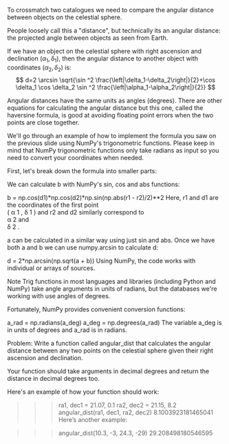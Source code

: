 To crossmatch two catalogues we need to compare the angular distance between objects on the celestial sphere.

People loosely call this a "distance", but technically its an angular distance: the projected angle between objects as seen from Earth.

If we have an object on the celestial sphere with right ascension and declination $\left(\alpha_1, \delta_1\right)$, then the angular distance to another object with coordinates $\left(\alpha_2, \delta_2\right)$ is:
$$
d=2 \arcsin \sqrt{\sin ^2 \frac{\left|\delta_1-\delta_2\right|}{2}+\cos \delta_1 \cos \delta_2 \sin ^2 \frac{\left|\alpha_1-\alpha_2\right|}{2}}
$$

 
Angular distances have the same units as angles (degrees). There are other equations for calculating the angular distance but this one, called the haversine formula, is good at avoiding floating point errors when the two points are close together.

We'll go through an example of how to implement the formula you saw on the previous slide using NumPy's trigonometric functions. Please keep in mind that NumPy trigonometric functions only take radians as input so you need to convert your coordinates when needed.

First, let's break down the formula into smaller parts:

We can calculate b with NumPy's sin, cos and abs functions:

b = np.cos(d1)*np.cos(d2)*np.sin(np.abs(r1 - r2)/2)**2
Here, r1 and d1 are the coordinates of the first point  
(
α
1
,
δ
1
)
  and r2 and d2 similarly correspond to  
α
2
  and  
δ
2
 .

a
  can be calculated in a similar way using just sin and abs. Once we have both a and b
  we can use numpy.arcsin to calculate d:

d = 2*np.arcsin(np.sqrt(a + b))
Using NumPy, the code works with individual or arrays of sources.

Note
Trig functions in most languages and libraries (including Python and NumPy) take angle arguments in units of radians, but the databases we're working with use angles of degrees.

Fortunately, NumPy provides convenient conversion functions:

a_rad = np.radians(a_deg)
a_deg = np.degrees(a_rad)
The variable a_deg is in units of degrees and a_rad is in radians.

Problem: 
Write a function called angular_dist that calculates the angular distance between any two points on the celestial sphere given their right ascension and declination.

Your function should take arguments in decimal degrees and return the distance in decimal degrees too.

Here's an example of how your function should work:

>>> ra1, dec1 = 21.07, 0.1
>>> ra2, dec2 = 21.15, 8.2
>>> angular_dist(ra1, dec1, ra2, dec2)
8.1003923181465041
Here’s another example:

>>> angular_dist(10.3, -3, 24.3, -29)
29.208498180546595